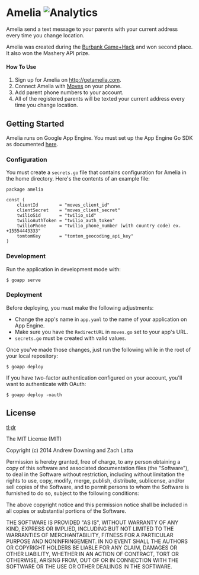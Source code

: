 # Amelia ![Analytics](https://ga-beacon.appspot.com/UA-34529482-6/amelia/readme?pixel)

Amelia send a text message to your parents with your current address every time
you change location.

Amelia was created during the [Burbank Game+Hack](http://burbankgamehack.com/)
and won second place. It also won the Mashery API prize.

#### How To Use

1. Sign up for Amelia on http://getamelia.com.
2. Connect Amelia with [Moves](http://moves-app.com/) on your phone.
3. Add parent phone numbers to your account.
4. All of the registered parents will be texted your current address every time
   you change location.

## Getting Started

Amelia runs on Google App Engine. You must set up the App Engine Go SDK as
documented
[here](https://developers.google.com/appengine/docs/go/gettingstarted/devenvironment).

### Configuration

You must create a `secrets.go` file that contains configuration for Amelia in
the home directory. Here's the contents of an example file:

```
package amelia

const (
	clientId        = "moves_client_id"
	clientSecret    = "moves_client_secret"
	twilioSid       = "twilio_sid"
	twilioAuthToken = "twilio_auth_token"
	twilioPhone     = "twilio_phone_number (with country code) ex. +15554443333"
	tomtomKey       = "tomtom_geocoding_api_key"
)
```

### Development

Run the application in development mode with:

    $ goapp serve

### Deployment

Before deploying, you must make the following adjustments:

* Change the app's name in `app.yaml` to the name of your application on App
  Engine.
* Make sure you have the `RedirectURL` in `moves.go` set to your app's URL.
* `secrets.go` must be created with valid values.

Once you've made those changes, just run the following while in the root of
your local repository:

    $ goapp deploy

If you have two-factor authentication configured on your account, you'll want
to authenticate with OAuth:

    $ goapp deploy -oauth

## License

[tl;dr](https://tldrlegal.com/license/mit-license)

The MIT License (MIT)

Copyright (c) 2014 Andrew Downing and Zach Latta

Permission is hereby granted, free of charge, to any person obtaining a copy of
this software and associated documentation files (the "Software"), to deal in
the Software without restriction, including without limitation the rights to
use, copy, modify, merge, publish, distribute, sublicense, and/or sell copies
of the Software, and to permit persons to whom the Software is furnished to do
so, subject to the following conditions:

The above copyright notice and this permission notice shall be included in all
copies or substantial portions of the Software.

THE SOFTWARE IS PROVIDED "AS IS", WITHOUT WARRANTY OF ANY KIND, EXPRESS OR
IMPLIED, INCLUDING BUT NOT LIMITED TO THE WARRANTIES OF MERCHANTABILITY,
FITNESS FOR A PARTICULAR PURPOSE AND NONINFRINGEMENT. IN NO EVENT SHALL THE
AUTHORS OR COPYRIGHT HOLDERS BE LIABLE FOR ANY CLAIM, DAMAGES OR OTHER
LIABILITY, WHETHER IN AN ACTION OF CONTRACT, TORT OR OTHERWISE, ARISING FROM,
OUT OF OR IN CONNECTION WITH THE SOFTWARE OR THE USE OR OTHER DEALINGS IN THE
SOFTWARE.
